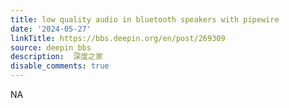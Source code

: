 ```yaml
---
title: low quality audio in bluetooth speakers with pipewire
date: '2024-05-27'
linkTitle: https://bbs.deepin.org/en/post/269309
source: deepin_bbs
description:  深度之家 
disable_comments: true
---
```

NA
